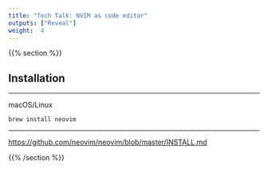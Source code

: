 ```yaml
---
title: "Tech Talk: NVIM as code editor"
outputs: ["Reveal"]
weight:  4
---
```


{{% section %}}

## Installation

---

macOS/Linux

```bash
brew install neovim
```

---

https://github.com/neovim/neovim/blob/master/INSTALL.md

{{% /section %}}
